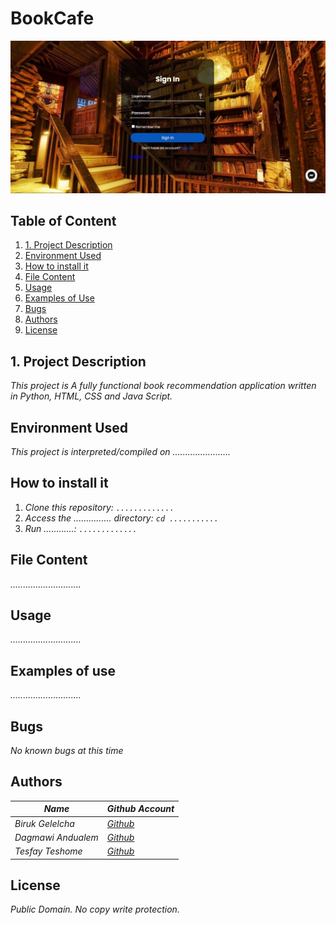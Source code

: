 # **BookCafe**

![Landing Page](https://github.com/Iwamgad/PORTFOLIO/blob/main/Landing%20Page.jpg)

## Table of Content
1. [1. Project Description](#1-.-Project-Description)
2. [Environment Used](#Environment-Used)
3. [How to install it](#How-to-install-it)
4. [File Content](#File-Content)
5. [Usage](#Usage)
6. [Examples of Use](#Examples-of-Use)
7. [Bugs](#Bugs)
8. [Authors](#Authors)
9. [License](#License)



## 1. Project Description
 _This project is A fully functional book recommendation application written in Python, HTML, CSS and Java Script._


## Environment Used
 _This project is interpreted/compiled on ......................._


## How to install it
1. _Clone this repository: ```............. ```_
2. _Access the ............... directory: ```cd ...........```_
3. _Run ............: ```.............```_


## File Content
_............................_

## Usage
_............................_

## Examples of use
_............................_

## Bugs
 _No known bugs at this time_


## Authors
|_Name_ | _Github Account_|
|-----|-------|
|_Biruk Gelelcha_|[_Github_](https://github.com/Biruk-G3)|
|_Dagmawi Andualem_|[_Github_](https://github.com/Iwamgad)|
|_Tesfay Teshome_|[_Github_](https://github.com/Tesfay-Teshome)|


## License
_Public Domain. No copy write protection._

